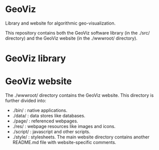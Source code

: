 # GeoViz

Library and website for algorithmic geo-visualization.


This repository contains both the GeoViz software library (in the ./src/ directory) and the GeoViz website (in the ./wwwroot/ directory).


# GeoViz library

# GeoViz website

The ./wwwroot/ directory contains the GeoViz website. This directory is further divided into:
- ./bin/	: native applications.
- ./data/	: data stores like databases.
- ./page/	: referenced webpages.
- ./res/	: webpage resources like images and icons.
- ./script/	: javascript and other scripts.
- ./style/	: stylesheets.
The main website directory contains another README.md file with website-specific comments.

